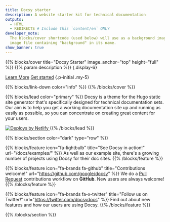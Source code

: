 ```yaml
---
title: Docsy starter
description: A website starter kit for technical documentation
outputs:
  - HTML
  - REDIRECTS # Include this `content/en` ONLY
developer_note:
  The blocks/cover shortcode (used below) will use as a background image any
  image file containing "background" in its name.
show_banner: true
---
```


{{% blocks/cover title="Docsy Starter" image_anchor="top" height="full" %}}
{{% param description %}}
{.display-6}

<a class="btn btn-lg btn-primary me-3" href="docs/">Learn More</a>
<a class="btn btn-lg btn-secondary" href="docs/get-started/">Get started</a>
{.p-initial .my-5}

{{% blocks/link-down color="info" %}}
{{% /blocks/cover %}}

{{% blocks/lead color="primary" %}}
Docsy is a theme for the Hugo static site generator that's specifically designed
for technical documentation sets. Our aim is to help you get a working
documentation site up and running as easily as possible, so you can concentrate
on creating great content for your users.

<a href="https://www.netlify.com" target="_blank" rel="noopener">
  <img src="https://www.netlify.com/img/global/badges/netlify-color-accent.svg" alt="Deploys by Netlify" />
</a>
{{% /blocks/lead %}}

{{% blocks/section color="dark" type="row" %}}

{{% blocks/feature icon="fa-lightbulb" title="See Docsy in action!" url="/docs/examples/" %}}
As well as our example site, there's a growing number of projects using Docsy for their doc sites.
{{% /blocks/feature %}}


{{% blocks/feature icon="fa-brands fa-github" title="Contributions welcome!" url="https://github.com/google/docsy" %}}
We do a [Pull Request](https://github.com/google/docsy/pulls) contributions workflow on **GitHub**. New users are always welcome!
{{% /blocks/feature %}}


{{% blocks/feature icon="fa-brands fa-x-twitter" title="Follow us on Twitter!" url="https://twitter.com/docsydocs" %}}
Find out about new features and how our users are using Docsy.
{{% /blocks/feature %}}

{{% /blocks/section %}}
